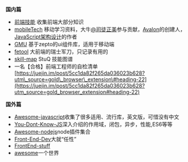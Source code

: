 **国内篇**

* [前端技能](https://github.com/JacksonTian/fks) 收集前端大部分知识
* [mobileTech](https://github.com/RubyLouvre/mobileTech) 移动学习资料，大牛[@司徒正美](https://github.com/RubyLouvre)参与贡献，[Avalon](http://avalonjs.github.io/)的创建人，[JavaScript架构设计](http://item.jd.com/11436424.html?utm_source=baidu&utm_medium=cpc&utm_campaign=&utm_term=baidu_370197436_0_s3222454d038f4a0ab54.64890394)的作者
* [GMU](https://github.com/fex-team/GMU) 基于zepto的ui组件库，适用于移动端
* [fetool](https://github.com/nieweidong/fetool) 大前端的瑞士军刀，只记录有用的
* [skill-map](https://github.com/TeamStuQ/skill-map) StuQ 技能图谱
* 一名【合格】前端工程师的自检清单 [https://juejin.im/post/5cc1da82f265da036023b628?utm\_source=gold\_browser\_extension\#heading-22](https://juejin.im/post/5cc1da82f265da036023b628?utm_source=gold_browser_extension#heading-22)

**国外篇**

* [Awesome-javascript](https://github.com/sorrycc/awesome-javascript)收集了很多适用、流行库，英文版，可惜没有中文
* [You-Dont-Know-JS](https://github.com/getify/You-Dont-Know-JS)深入介绍的作用域，闭包，异步，性能,ES6等等
* [Awesome-nodejs](https://github.com/sindresorhus/awesome-nodejs)node插件集合
* [Front-End-Dev](https://github.com/dypsilon/frontend-dev-bookmarks)大就“任性”
* [FrontEnd-stuff](https://github.com/moklick/frontend-stuff)
* [awesome](https://github.com/sindresorhus/awesome)一个世界



